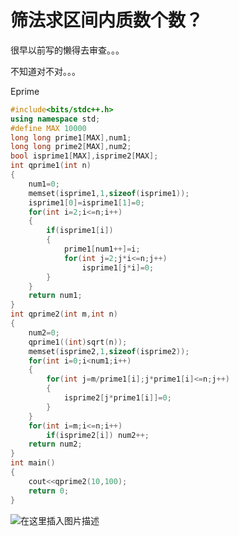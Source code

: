 # 筛法求区间内质数个数？




很早以前写的懒得去审查。。。

不知道对不对。。。

Eprime

```cpp
#include<bits/stdc++.h>
using namespace std;
#define MAX 10000
long long prime1[MAX],num1;
long long prime2[MAX],num2;
bool isprime1[MAX],isprime2[MAX];
int qprime1(int n)
{
	num1=0;
	memset(isprime1,1,sizeof(isprime1));
	isprime1[0]=isprime1[1]=0;
	for(int i=2;i<=n;i++)
	{
		if(isprime1[i])
		{
			prime1[num1++]=i;
			for(int j=2;j*i<=n;j++)
				isprime1[j*i]=0;
		}
	}
	return num1;
}
int qprime2(int m,int n)
{
	num2=0;
	qprime1((int)sqrt(n));
	memset(isprime2,1,sizeof(isprime2));
	for(int i=0;i<num1;i++)
	{
		for(int j=m/prime1[i];j*prime1[i]<=n;j++)
		{
			isprime2[j*prime1[i]]=0;
		}
	}
	for(int i=m;i<=n;i++)
		if(isprime2[i]) num2++;
	return num2;
} 
int main()
{
	cout<<qprime2(10,100);
	return 0;
}
```
![在这里插入图片描述](https://img-blog.csdnimg.cn/20200117203509351.jpg?x-oss-process=image/watermark,type_ZmFuZ3poZW5naGVpdGk,shadow_10,text_aHR0cHM6Ly9ibG9nLmNzZG4ubmV0L3FxXzQzNzM3Njk3,size_16,color_FFFFFF,t_70)
